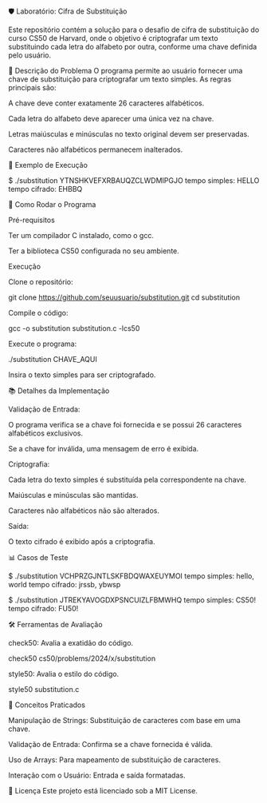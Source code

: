 🛡️ Laboratório: Cifra de Substituição

Este repositório contém a solução para o desafio de cifra de substituição do curso CS50 de Harvard, onde o objetivo é criptografar um texto substituindo cada letra do alfabeto por outra, conforme uma chave definida pelo usuário.

📄 Descrição do Problema
O programa permite ao usuário fornecer uma chave de substituição para criptografar um texto simples. As regras principais são:

A chave deve conter exatamente 26 caracteres alfabéticos.

Cada letra do alfabeto deve aparecer uma única vez na chave.

Letras maiúsculas e minúsculas no texto original devem ser preservadas.

Caracteres não alfabéticos permanecem inalterados.

🧮 Exemplo de Execução

$ ./substitution YTNSHKVEFXRBAUQZCLWDMIPGJO
tempo simples: HELLO
tempo cifrado: EHBBQ

🚀 Como Rodar o Programa

Pré-requisitos

Ter um compilador C instalado, como o gcc.

Ter a biblioteca CS50 configurada no seu ambiente.

Execução

Clone o repositório:

git clone https://github.com/seuusuario/substitution.git
cd substitution

Compile o código:

gcc -o substitution substitution.c -lcs50

Execute o programa:

./substitution CHAVE_AQUI

Insira o texto simples para ser criptografado.

📚 Detalhes da Implementação

Validação de Entrada:

O programa verifica se a chave foi fornecida e se possui 26 caracteres alfabéticos exclusivos.

Se a chave for inválida, uma mensagem de erro é exibida.

Criptografia:

Cada letra do texto simples é substituída pela correspondente na chave.

Maiúsculas e minúsculas são mantidas.

Caracteres não alfabéticos não são alterados.

Saída:

O texto cifrado é exibido após a criptografia.

📊 Casos de Teste

$ ./substitution VCHPRZGJNTLSKFBDQWAXEUYMOI
tempo simples: hello, world
tempo cifrado: jrssb, ybwsp

$ ./substitution JTREKYAVOGDXPSNCUIZLFBMWHQ
tempo simples: CS50!
tempo cifrado: FU50!

🛠️ Ferramentas de Avaliação

check50: Avalia a exatidão do código.

check50 cs50/problems/2024/x/substitution

style50: Avalia o estilo do código.

style50 substitution.c

🌟 Conceitos Praticados

Manipulação de Strings: Substituição de caracteres com base em uma chave.

Validação de Entrada: Confirma se a chave fornecida é válida.

Uso de Arrays: Para mapeamento de substituição de caracteres.

Interação com o Usuário: Entrada e saída formatadas.

📜 Licença
Este projeto está licenciado sob a MIT License.

